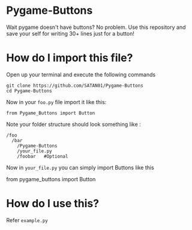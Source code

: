 # Pygame-Buttons

Wait pygame doesn't have buttons? No problem.
Use this repository and save your self for writing 30+ lines just for a button!

# How do I import this file?
Open up your terminal and execute the following commands
```
git clone https://github.com/SATAN01/Pygame-Buttons
cd Pygame-Buttons
```
Now in your `foo.py` file import it like this:
```
from Pygame_Buttons import Button
```
Note your folder structure should look something like :
```
/foo
  /bar
    /Pygame-Buttons
    /your_file.py
    /foobar   #Optional
```
Now in `your_file.py` you can simply import Buttons like this

from pygame_buttons import Button
# How do I use this?

Refer `example.py`
